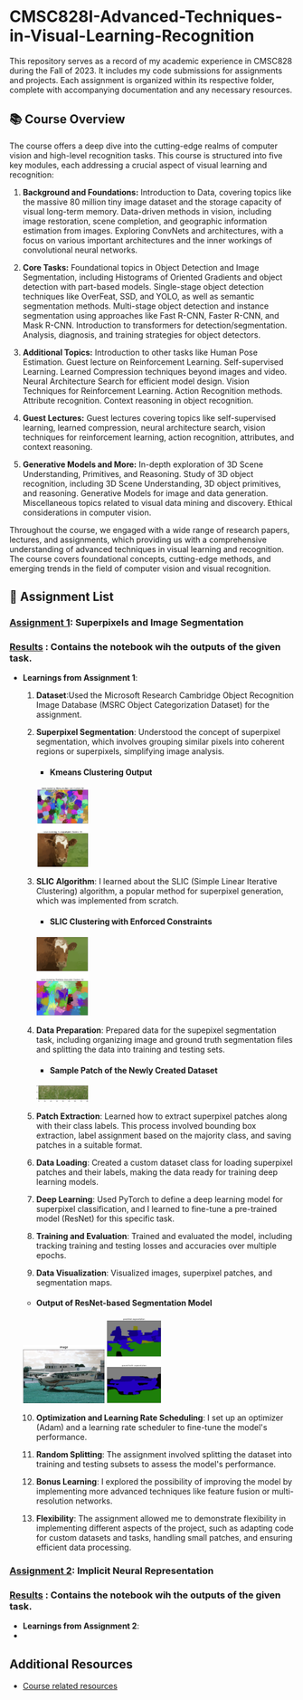 # CMSC828I-Advanced-Techniques-in-Visual-Learning-Recognition
This repository serves as a record of my academic experience in CMSC828 during the Fall of 2023. It includes my code submissions for assignments and projects. Each assignment is organized within its respective folder, complete with accompanying documentation and any necessary resources.

## 📚 Course Overview
The course offers a deep dive into the cutting-edge realms of computer vision and high-level recognition tasks. This course is structured into five key modules, each addressing a crucial aspect of visual learning and recognition:

1. **Background and Foundations:** Introduction to Data, covering topics like the massive 80 million tiny image dataset and the storage capacity of visual long-term memory. Data-driven methods in vision, including image restoration, scene completion, and geographic information estimation from images. Exploring ConvNets and architectures, with a focus on various important architectures and the inner workings of convolutional neural networks.

2. **Core Tasks:** Foundational topics in Object Detection and Image Segmentation, including Histograms of Oriented Gradients and object detection with part-based models. Single-stage object detection techniques like OverFeat, SSD, and YOLO, as well as semantic segmentation methods. Multi-stage object detection and instance segmentation using approaches like Fast R-CNN, Faster R-CNN, and Mask R-CNN. Introduction to transformers for detection/segmentation. Analysis, diagnosis, and training strategies for object detectors.

4. **Additional Topics:** Introduction to other tasks like Human Pose Estimation. Guest lecture on Reinforcement Learning. Self-supervised Learning. Learned Compression techniques beyond images and video. Neural Architecture Search for efficient model design. Vision Techniques for Reinforcement Learning. Action Recognition methods. Attribute recognition. Context reasoning in object recognition.

5. **Guest Lectures:** Guest lectures covering topics like self-supervised learning, learned compression, neural architecture search, vision techniques for reinforcement learning, action recognition, attributes, and context reasoning.

6. **Generative Models and More:** In-depth exploration of 3D Scene Understanding, Primitives, and Reasoning. Study of 3D object recognition, including 3D Scene Understanding, 3D object primitives, and reasoning. Generative Models for image and data generation. Miscellaneous topics related to visual data mining and discovery. Ethical considerations in computer vision.

Throughout the course, we engaged with a wide range of research papers, lectures, and assignments, which providing us with a comprehensive understanding of advanced techniques in visual learning and recognition. The course covers foundational concepts, cutting-edge methods, and emerging trends in the field of computer vision and visual recognition.


## 📄 Assignment List

### [Assignment 1](https://github.com/Rishikesh-Jadhav/CMSC828I-Advanced-Techniques-in-Visual-Learning-Recognition/tree/main/Assignment1): Superpixels and Image Segmentation

### [Results](https://github.com/Rishikesh-Jadhav/CMSC828I-Advanced-Techniques-in-Visual-Learning-Recognition/blob/main/Assignment1/rjadhav1(119256534)cmsc828I_fall2023_HW1.ipynb) : Contains the notebook wih the outputs of the given task.

- **Learnings from Assignment 1**:
  
  1. **Dataset**:Used the Microsoft Research Cambridge Object Recognition Image Database (MSRC Object Categorization Dataset) for the assignment.
     
  2. **Superpixel Segmentation**: Understood the concept of superpixel segmentation, which involves grouping similar pixels into coherent regions or superpixels, simplifying image analysis.
     - #### Kmeans Clustering Output
     <img src="images/naive%20clustering.png" alt="Kmeans Clustering" width="20%"/>
  3. **SLIC Algorithm**: I learned about the SLIC (Simple Linear Iterative Clustering) algorithm, a popular method for superpixel generation, which was implemented from scratch.
     - #### SLIC Clustering with Enforced Constraints
     <img src="images/slic%20clustering.png" alt="SLIC Clustering" width="20%"/>
  4. **Data Preparation**: Prepared data for the supepixel segmentation task, including organizing image and ground truth segmentation files and splitting the data into training and testing sets.
     - #### Sample Patch of the Newly Created Dataset
     <img src="images/sample%20%20seg%20patch.png" alt="Sample Patch" width="20%"/>  
  5. **Patch Extraction**: Learned how to extract superpixel patches along with their class labels. This process involved bounding box extraction, label assignment based on the majority class, and saving patches in a suitable format.

  6. **Data Loading**: Created a custom dataset class for loading superpixel patches and their labels, making the data ready for training deep learning models.

  7. **Deep Learning**: Used PyTorch to define a deep learning model for superpixel classification, and I learned to fine-tune a pre-trained model (ResNet) for this specific task.

  8. **Training and Evaluation**: Trained and evaluated the model, including tracking training and testing losses and accuracies over multiple epochs.

  9. **Data Visualization**: Visualized images, superpixel patches, and segmentation maps.
    - #### Output of ResNet-based Segmentation Model  
    <img src="images/seg%20rgb%20image.png" alt="RGB Image" width="30%"/>
    <img src="images/resnet%20prediction.png" alt="Segmentation Model Output + GT" width="20%"/>
    
  10. **Optimization and Learning Rate Scheduling**: I set up an optimizer (Adam) and a learning rate scheduler to fine-tune the model's performance.

  11. **Random Splitting**: The assignment involved splitting the dataset into training and testing subsets to assess the model's performance.

  12. **Bonus Learning**: I explored the possibility of improving the model by implementing more advanced techniques like feature fusion or multi-resolution networks.

  13. **Flexibility**: The assignment allowed me to demonstrate flexibility in implementing different aspects of the project, such as adapting code for custom datasets and tasks, handling small patches, and ensuring efficient data   processing.


### [Assignment 2](https://github.com/Rishikesh-Jadhav/CMSC828I-Advanced-Techniques-in-Visual-Learning-Recognition/tree/main/Assignment2): Implicit Neural Representation

### [Results](https://github.com/Rishikesh-Jadhav/CMSC828I-Advanced-Techniques-in-Visual-Learning-Recognition/blob/main/Assignment1/rjadhav1(119256534)cmsc828I_fall2023_HW2.ipynb) : Contains the notebook wih the outputs of the given task.

- **Learnings from Assignment 2**:
- 

## Additional Resources
- [Course related resources](https://www.cs.umd.edu/class/fall2023/cmsc828i/)


